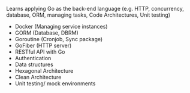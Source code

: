 
Learns applying Go as the back-end language (e.g. HTTP, concurrency, database, ORM, managing tasks, Code Architectures, Unit testing) 

- Docker (Managing service instances)
- GORM (Database, DBRM)
- Goroutine (Cronjob, Sync package)
- GoFiber (HTTP server)
- RESTful API with Go
- Authentication
- Data structures
- Hexagonal Architecture
- Clean Architecture
- Unit testing/ mock environments


